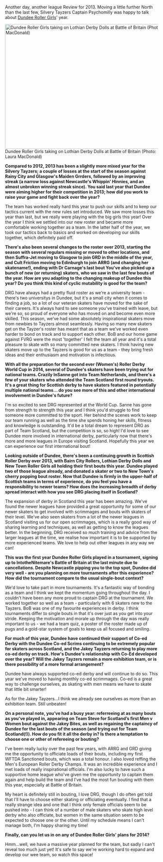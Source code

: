 <html><body><p>Another day, another league Review for 2013. Moving a little further North than the last few, Silvery Tayzers Captain Psychomilly was happy to talk about <a href="http://dundeerollergirls.com/">Dundee Roller Girls</a>' year.

<a href="http://www.scottishrollerderbyblog.com/2014/01/img_0341-copy.jpg"><img class="size-large wp-image-3158" alt="Dundee Roller Girls taking on Lothian Derby Dolls at Battle of Britain (Photo: Laura MacDonald)" src="http://www.scottishrollerderbyblog.com/2014/01/img_0341-copy.jpg?w=614" width="614" height="409"></a> Dundee Roller Girls taking on Lothian Derby Dolls at Battle of Britain (Photo: Laura MacDonald)

<strong>Compared to 2012, 2013 has been a slightly more mixed year for the Silvery Tayzers; a couple of losses at the start of the season against Rainy City and Glasgow's Maiden Grrders, followed by an improving streak (a narrow loss against Newcastle's Whippin' Hinnies, and an almost unbroken winning streak since). You said last year that Dundee were aiming higher for their competition in 2013; how did you work to raise your game and fight back over the year?</strong>

The team has worked really hard this year to push our skills and to keep our tactics current with the new rules set introduced. We saw more losses this year than last, but we really were playing with the big girls this year! Over the year I think we settled into our new roster and became more comfortable working together as a team. In the latter half of the year, we took our tactics back to basics and worked on developing our skills together, which definitely paid off.

<strong>There's also been several changes to the roster over 2013, starting the season with several regulars missing or moved to other locations, and then Suffra-Jet moving to Glasgow to join GRD in the middle of the year, and Cult Friction moving to Edinburgh to join ARRG (and changing her skatename!), ending with Dr Carnage's last bout You've also picked up a bunch of new (or returning) skaters, who we saw in the last few bouts of the year. How are you adapting to the changing makeup of Dundee this year? Do you think this kind of cyclic mutability is good for the team?</strong>

DRG have always had a pretty fluid roster as we're a university team - there's two universitys in Dundee, but it's a small city when it comes to finding a job, so a lot of our veteran skaters have moved for the sake of their careers. It's always hard to see someone you've trained with leave, but we're so, so proud of everyone who has moved on and become even more skilled.
This season, we've had some absolutely inspirational skaters move from newbies to Tayzers almost seamlessly. Having so many new skaters get on the Tayzer's roster has meant that as a team we've worked even harder to bond on track and to support each other. BoB and our home game against FVRG were the most 'together' I felt the team all year and it's a total pleasure to skate with so many committed new skaters. I think having new skaters move up to the Tayzers is good for us as a team - they bring fresh ideas and their enthusiasm and motivation is infectious.

<strong>With all the preparation for the second ever (Women's) Roller Derby World Cup in 2014, several of Dundee's skaters have been trying out for national teams. Crazily InSanne got into Team Netherlands, and there's a few of your skaters who attended the Team Scotland first round tryouts. It's a great thing for Scottish derby to have skaters featured in potentially multiple national teams… do you see more of this and other international involvement in Dundee's future?</strong>

I'm so excited to see DRG represented at the World Cup. Sanne has gone from strength to strength this year and I think you'd struggle to find someone more committed to the sport. Her behind the scenes work to keep our team running as well as the time she spends honing her skills, fitness and knowledge is outstanding. It'd be a total dream to represent DRG as part of Team Scotland, but the competition is so, so high!
I'd love to see Dundee more involved in international derby, particularly now that there's more and more leagues in Europe visiting Scotland. Hopefully this year we can experience our first international bout!

<strong>Looking outside of Dundee, there's been a continuing growth in Scottish Roller Derby over 2013, with Bairn City Rollers, Lothian Derby Dolls and New Town Roller Girls all holding their first bouts this year. Dundee played two of those league already, and donated a skater or two to New Town's cherry popping bout roster. Now that Dundee is firmly in the upper-half of Scottish teams in terms of experience, do you feel you have a responsibility to newer teams? How does the increasing breadth of derby spread interact with how you see DRG placing itself in Scotland?</strong>

The expansion of derby in Scotland this year has been amazing. We've found the newer leagues have provided a great opportunity for some of our newer skaters to get involved with scrimmages and bouts with skaters of their level. We've also seen skaters from a lot of the newer leagues in Scotland visiting us for our open scrimmages, which is a really good way of sharing learning and techniques, as well as getting to know the leagues better. In the beginning, DRG received so much training and advice from the larger leagues at the time, we realise how important it is to be supported by more experienced teams. We love to help out other leagues in any way we can!

<strong>This was the first year Dundee Roller Girls played in a tournament, signing up to IntotheNitemare's Battle of Britain at the last minute due to cancellations. Despite Newcastle pipping you to the top spot, Dundee did very well - are you planning on more tournaments after this experience? How did the tournament compare to the usual single-bout context?</strong>

We'd love to take part in more tournaments. It's a fantastic way of bonding as a team and I think we kept the momentum going throughout the day. I couldn't have been any more proud to captain DRG at the tournament. We worked together so well as a team - particularly with 6 skaters new to the Tayzers. BoB was one of my favourite experiences in derby.
I think tournaments differ to single bouts in that it's over just as you get into your stride. Keeping the motivation and morale up through the day was really important to us - we had a team quiz, a poster of the roster made up of pugs and a gold-star system of goals to keep us all focused and smiling.

<strong>For much of this year, Dundee have continued their support of Co-ed Derby with the Dundee Co-ed Scrims continuing to be extremely popular for skaters across Scotland, and the Jakey Tayzers returning to play more co-ed derby on track. How's Dundee's relationship with Co-Ed developed over the year? Will the Jakey Tayzers remain a more exhibition team, or is there possibility of a more formal arrangement?</strong>

Dundee have always supported co-ed derby and will continue to do so. This year we've moved to having monthly co-ed scrimmages. Co-ed is a great way to challenge ourselves, as skating with men means we have to skate that little bit smarter!

As for the Jakey Tayzers...I think we already see ourselves as more than an exhibition team. Still unbeaten!

<strong>On a personal note, you’ve had a busy year: referreeing at as many bouts as you’ve played in, appearing on Team Steve for Scotland’s first Men v Women bout against the Jakey Bites, as well as regaining the captaincy of Dundee for the last bouts of the season (and trying out for Team Scotland(!)). How do you fit it all the derby in? Is there a temptation to choose one or other of refereeing or bouting?</strong>

I've been really lucky over the past few years, with ARRG and GRD giving me the opportunity to officiate loads of their bouts, including my first WFTDA Sanctioned bouts, which was a total honour. I also loved reffing the Men's European Roller Derby Champs. It was an incredible experience and I met loads of really inspirational officials. I'm also lucky to have such a supportive home league who've given me the opportunity to captain them again and help build the team and I've had the most fun bouting with them this year, especially at Battle of Britain.

My heart is definitely still in bouting, I love DRG, though I do often get told that I'll have to choose either skating or officiating eventually. I find that a really strange idea and one that I think only female officials seem to be pushed into - I can think of a number of male skaters who skate high level derby who also officiate, but women in the same situation seem to be expected to choose one or the other. Until my schedule means I can't manage both, I'm happy sharing my time!

<strong>Finally, can you let us in on any of Dundee Roller Girls' plans for 2014?</strong>

Hmm...well, we have a massive year planned for the team, but sadly I can't reveal too much just yet! It's safe to say we're working hard to expand and develop our wee team, so watch this space!</p></body></html>

